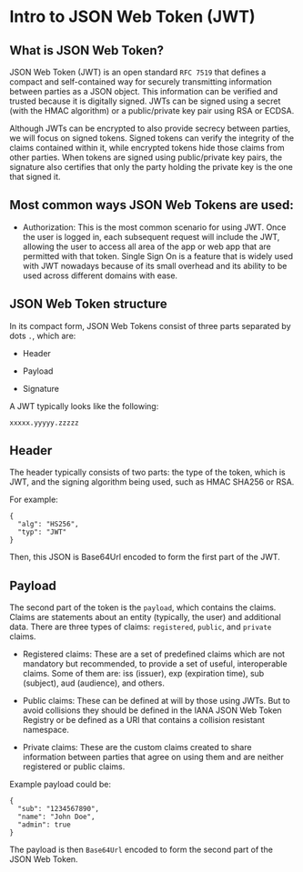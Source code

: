 # Intro to JSON Web Token (JWT)

## What is JSON Web Token?

JSON Web Token (JWT) is an open standard ```RFC 7519``` that defines a compact and self-contained way for securely transmitting information between parties as a JSON object. This information can be verified and trusted because it is digitally signed. JWTs can be signed using a secret (with the HMAC algorithm) or a public/private key pair using RSA or ECDSA.

Although JWTs can be encrypted to also provide secrecy between parties, we will focus on signed tokens. Signed tokens can verify the integrity of the claims contained within it, while encrypted tokens hide those claims from other parties. When tokens are signed using public/private key pairs, the signature also certifies that only the party holding the private key is the one that signed it.

## Most common ways JSON Web Tokens are used:

- Authorization: This is the most common scenario for using JWT. Once the user is logged in, each subsequent request will include the JWT, allowing the user to access all area of the app or web app that are permitted with that token. Single Sign On is a feature that is widely used with JWT nowadays because of its small overhead and its ability to be used across different domains with ease.

## JSON Web Token structure

In its compact form, JSON Web Tokens consist of three parts separated by dots ```.```, which are:

- Header

- Payload

- Signature

A JWT typically looks like the following:

```
xxxxx.yyyyy.zzzzz
```

## Header

The header typically consists of two parts: the type of the token, which is JWT, and the signing algorithm being used, such as HMAC SHA256 or RSA.

For example:

```
{
  "alg": "HS256",
  "typ": "JWT"
}
```

Then, this JSON is Base64Url encoded to form the first part of the JWT.

## Payload

The second part of the token is the ```payload```, which contains the claims. Claims are statements about an entity (typically, the user) and additional data. There are three types of claims: ```registered```, ```public```, and ```private``` claims.

- Registered claims: These are a set of predefined claims which are not mandatory but recommended, to provide a set of useful, interoperable claims. Some of them are: iss (issuer), exp (expiration time), sub (subject), aud (audience), and others.

- Public claims: These can be defined at will by those using JWTs. But to avoid collisions they should be defined in the IANA JSON Web Token Registry or be defined as a URI that contains a collision resistant namespace.

- Private claims: These are the custom claims created to share information between parties that agree on using them and are neither registered or public claims.

Example payload could be:

```
{
  "sub": "1234567890",
  "name": "John Doe",
  "admin": true
}
```

The payload is then ```Base64Url``` encoded to form the second part of the JSON Web Token.